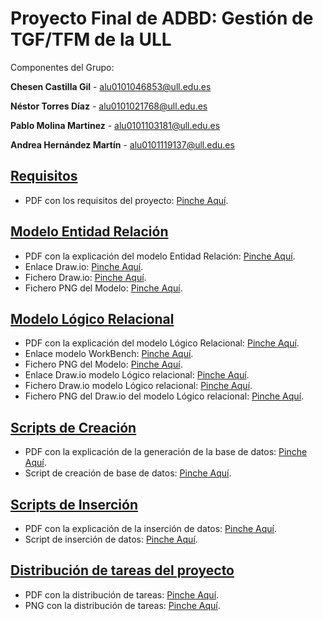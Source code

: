 # Proyecto Final de ADBD: Gestión de TGF/TFM de la ULL
Componentes del Grupo:

 **Chesen Castilla Gil** - alu0101046853@ull.edu.es

 **Néstor Torres Díaz** - alu0101021768@ull.edu.es
 
 **Pablo Molina Martinez** - alu0101103181@ull.edu.es

 **Andrea Hernández Martín** - alu0101119137@ull.edu.es

## [Requisitos](/requisitos/)

- PDF con los requisitos del proyecto: [Pinche Aquí](/requisitos/requisitos_proyecto.pdf).

## [Modelo Entidad Relación](/esquema_ER/)

- PDF con la explicación del modelo Entidad Relación: [Pinche Aquí](/esquema_ER/Modelo_ERE.pdf).
- Enlace Draw.io: [Pinche Aquí](https://drive.google.com/file/d/1pAqsExqwyG6ekjEgwRxSvGj2Z6GDcLFY/view?usp=sharing).
- Fichero Draw.io: [Pinche Aquí](/esquema_ER/entidad_relacion.drawio).
- Fichero PNG del Modelo: [Pinche Aquí](/esquema_ER/entidad_relacion.png).

## [Modelo Lógico Relacional](/esquema_logico_relacional/)

- PDF con la explicación del modelo Lógico Relacional: [Pinche Aquí](/esquema_logico_relacional/modelo_logico.png).
- Enlace modelo WorkBench: [Pinche Aquí](/esquema_logico_relacional/modelo_logico.mwb).
- Fichero PNG del Modelo: [Pinche Aquí](/esquema_logico_relacional/modelo_logico.png).
- Enlace Draw.io modelo Lógico relacional: [Pinche Aquí](https://drive.google.com/file/d/1C1DDc1np18_3aVuqIT14p-FFQWQ6hlss/view?usp=sharing).
- Fichero Draw.io modelo Lógico relacional: [Pinche Aquí](/esquema_logico_relacional/esquema_logico.drawio).
- Fichero PNG del Draw.io del modelo Lógico relacional: [Pinche Aquí](/esquema_logico_relacional/esquema_logico.png).

## [Scripts de Creación](/scripts_creacion/)

- PDF con la explicación de la generación de la base de datos: [Pinche Aquí](/scripts_creacion/generacion_codigo.pdf).
- Script de creación de base de datos: [Pinche Aquí](/scripts_creacion/script-creacion.sql).

## [Scripts de Inserción](/scripts_insercion/)

- PDF con la explicación de la inserción de datos: [Pinche Aquí](/scripts_insercion/carga_de_datos.pdf).
- Script de inserción de datos: [Pinche Aquí](/scripts_insercion/carga-datos.sql).

## [Distribución de tareas del proyecto](/distribucion_tareas/)

- PDF con la distribución de tareas: [Pinche Aquí](/distribucion_tareas/distribucion_tareas.pdf).
- PNG con la distribución de tareas: [Pinche Aquí](/distribucion_tareas/distribucion_tareas.png).
